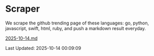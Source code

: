 # Scraper

We scrape the github trending page of these languages: go, python, javascript, swift, html, ruby, and push a markdown result everyday.

[2025-10-14.md](https://github.com/henson/Scraper/blob/master/2025-10-14.md)

Last Updated: 2025-10-14 00:09:09